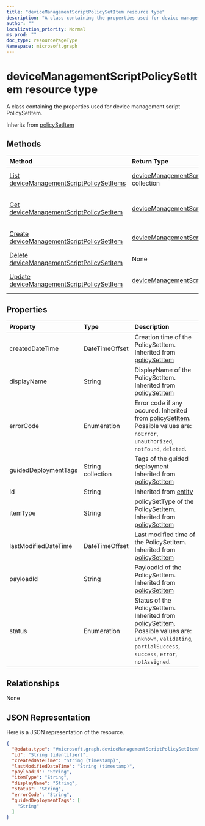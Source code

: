 ```yaml
---
title: "deviceManagementScriptPolicySetItem resource type"
description: "A class containing the properties used for device management script PolicySetItem."
author: ""
localization_priority: Normal
ms.prod: ""
doc_type: resourcePageType
Namespace: microsoft.graph
---
```



# deviceManagementScriptPolicySetItem resource type

A class containing the properties used for device management script PolicySetItem.


Inherits from [policySetItem](../resources/policySetItem.md)

## Methods
|Method|Return Type|Description|
|:---|:---|:---|
|[List deviceManagementScriptPolicySetItems](../api/devicemanagementscriptpolicysetitem-list.md)|[deviceManagementScriptPolicySetItem](../resources/deviceManagementScriptPolicySetItem.md) collection|List properties and relationships of the [deviceManagementScriptPolicySetItem](../resources/devicemanagementscriptpolicysetitem.md) objects.|
|[Get deviceManagementScriptPolicySetItem](../api/devicemanagementscriptpolicysetitem-get.md)|[deviceManagementScriptPolicySetItem](../resources/deviceManagementScriptPolicySetItem.md)|Read properties and relationships of the [deviceManagementScriptPolicySetItem](../resources/devicemanagementscriptpolicysetitem.md) object.|
|[Create deviceManagementScriptPolicySetItem](../api/devicemanagementscriptpolicysetitem-create.md)|[deviceManagementScriptPolicySetItem](../resources/deviceManagementScriptPolicySetItem.md)|Create a new [deviceManagementScriptPolicySetItem](../resources/devicemanagementscriptpolicysetitem.md) object.|
|[Delete deviceManagementScriptPolicySetItem](../api/devicemanagementscriptpolicysetitem-delete.md)|None|Deletes a [deviceManagementScriptPolicySetItem](../resources/devicemanagementscriptpolicysetitem.md).|
|[Update deviceManagementScriptPolicySetItem](../api/devicemanagementscriptpolicysetitem-update.md)|[deviceManagementScriptPolicySetItem](../resources/deviceManagementScriptPolicySetItem.md)|Update the properties of a [deviceManagementScriptPolicySetItem](../resources/devicemanagementscriptpolicysetitem.md) object.|

## Properties
|Property|Type|Description|
|:---|:---|:---|
|createdDateTime|DateTimeOffset|Creation time of the PolicySetItem. Inherited from [policySetItem](../resources/policySetItem.md)|
|displayName|String|DisplayName of the PolicySetItem. Inherited from [policySetItem](../resources/policySetItem.md)|
|errorCode|Enumeration|Error code if any occured. Inherited from [policySetItem](../resources/policySetItem.md). Possible values are: `noError`, `unauthorized`, `notFound`, `deleted`.|
|guidedDeploymentTags|String collection|Tags of the guided deployment Inherited from [policySetItem](../resources/policySetItem.md)|
|id|String| Inherited from [entity](../resources/entity.md)|
|itemType|String|policySetType of the PolicySetItem. Inherited from [policySetItem](../resources/policySetItem.md)|
|lastModifiedDateTime|DateTimeOffset|Last modified time of the PolicySetItem. Inherited from [policySetItem](../resources/policySetItem.md)|
|payloadId|String|PayloadId of the PolicySetItem. Inherited from [policySetItem](../resources/policySetItem.md)|
|status|Enumeration|Status of the PolicySetItem. Inherited from [policySetItem](../resources/policySetItem.md). Possible values are: `unknown`, `validating`, `partialSuccess`, `success`, `error`, `notAssigned`.|

## Relationships
None

## JSON Representation
Here is a JSON representation of the resource.
<!-- {
  "blockType": "resource",
  "keyProperty": "id",
  "@odata.type": "microsoft.graph.deviceManagementScriptPolicySetItem",
  "baseType": "microsoft.graph.policySetItem",
  "openType": false
}
-->
``` json
{
  "@odata.type": "#microsoft.graph.deviceManagementScriptPolicySetItem",
  "id": "String (identifier)",
  "createdDateTime": "String (timestamp)",
  "lastModifiedDateTime": "String (timestamp)",
  "payloadId": "String",
  "itemType": "String",
  "displayName": "String",
  "status": "String",
  "errorCode": "String",
  "guidedDeploymentTags": [
    "String"
  ]
}
```

